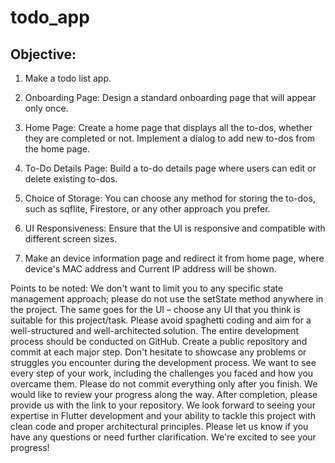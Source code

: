 # todo_app



## Objective:

1. Make a todo list app.

2. Onboarding Page:
   Design a standard onboarding page that will appear only once.
3. Home Page:
   Create a home page that displays all the to-dos, whether they are completed or not.
   Implement a dialog to add new to-dos from the home page.
4. To-Do Details Page:
   Build a to-do details page where users can edit or delete existing to-dos.
5. Choice of Storage:
   You can choose any method for storing the to-dos, such as sqflite, Firestore, or any other approach you prefer.
6. UI Responsiveness:
   Ensure that the UI is responsive and compatible with different screen sizes.

7. Make an device information page and redirect it from home page, where device's MAC address and Current IP address will be shown.

Points to be noted:
We don't want to limit you to any specific state management approach; please do not use the setState method anywhere in the project. The same goes for the UI – choose any UI that you think is suitable for this project/task.
Please avoid spaghetti coding and aim for a well-structured and well-architected solution.
The entire development process should be conducted on GitHub. Create a public repository and commit at each major step. Don't hesitate to showcase any problems or struggles you encounter during the development process. We want to see every step of your work, including the challenges you faced and how you overcame them.
Please do not commit everything only after you finish. We would like to review your progress along the way.
After completion, please provide us with the link to your repository.
We look forward to seeing your expertise in Flutter development and your ability to tackle this project with clean code and proper architectural principles.
Please let us know if you have any questions or need further clarification. We're excited to see your progress!
